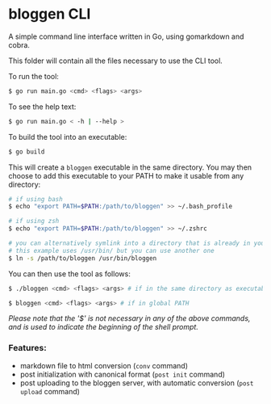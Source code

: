 # bloggen CLI
A simple command line interface written in Go, using gomarkdown and cobra.

This folder will contain all the files necessary to use the CLI tool. 

To run the tool: 
```bash
$ go run main.go <cmd> <flags> <args>
```
To see the help text:
```bash 
$ go run main.go < -h | --help >
```

To build the tool into an executable: 
```bash
$ go build
```
This will create a `bloggen` executable in the same directory. You may then choose to add this executable to your PATH to make it usable from any directory: 

```sh
# if using bash 
$ echo "export PATH=$PATH:/path/to/bloggen" >> ~/.bash_profile

# if using zsh 
$ echo "export PATH=$PATH:/path/to/bloggen" >> ~/.zshrc

# you can alternatively symlink into a directory that is already in your PATH
# this example uses /usr/bin/ but you can use another one
$ ln -s /path/to/bloggen /usr/bin/bloggen
```


You can then use the tool as follows: 
```bash
$ ./bloggen <cmd> <flags> <args> # if in the same directory as executable

$ bloggen <cmd> <flags> <args> # if in global PATH 
```
*Please note that the '$' is not necessary in any of the above commands, and is used to indicate the beginning of the shell prompt.*

### Features: 
- markdown file to html conversion (`conv` command)
- post initialization with canonical format (`post init` command)
- post uploading to the bloggen server, with automatic conversion (`post upload` command)



